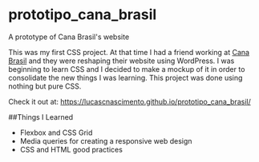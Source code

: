 # prototipo_cana_brasil
A prototype of Cana Brasil's website

This was my first CSS project. At that time I had a friend working at [Cana Brasil](canabrasil.com.br) and they were reshaping their website using WordPress. I was beginning to learn CSS and I decided to make a mockup of it in order to consolidate the new things I was learning. This project was done using nothing but pure CSS.

Check it out at: https://lucascnascimento.github.io/prototipo_cana_brasil/

##Things I Learned

* Flexbox and CSS Grid
* Media queries for creating a responsive web design
* CSS and HTML good practices
